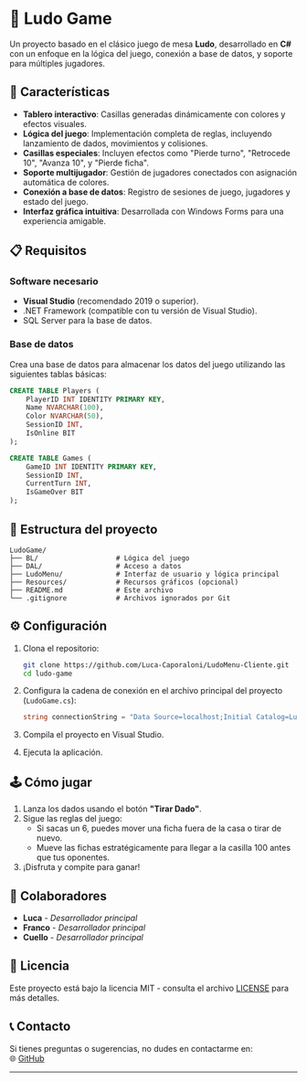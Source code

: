 # 🎲 Ludo Game

Un proyecto basado en el clásico juego de mesa **Ludo**, desarrollado en **C#** con un enfoque en la lógica del juego, conexión a base de datos, y soporte para múltiples jugadores.

## 🚀 Características

- **Tablero interactivo**: Casillas generadas dinámicamente con colores y efectos visuales.
- **Lógica del juego**: Implementación completa de reglas, incluyendo lanzamiento de dados, movimientos y colisiones.
- **Casillas especiales**: Incluyen efectos como "Pierde turno", "Retrocede 10", "Avanza 10", y "Pierde ficha".
- **Soporte multijugador**: Gestión de jugadores conectados con asignación automática de colores.
- **Conexión a base de datos**: Registro de sesiones de juego, jugadores y estado del juego.
- **Interfaz gráfica intuitiva**: Desarrollada con Windows Forms para una experiencia amigable.

## 📋 Requisitos

### Software necesario
- **Visual Studio** (recomendado 2019 o superior).
- .NET Framework (compatible con tu versión de Visual Studio).
- SQL Server para la base de datos.

### Base de datos
Crea una base de datos para almacenar los datos del juego utilizando las siguientes tablas básicas:
```sql
CREATE TABLE Players (
    PlayerID INT IDENTITY PRIMARY KEY,
    Name NVARCHAR(100),
    Color NVARCHAR(50),
    SessionID INT,
    IsOnline BIT
);

CREATE TABLE Games (
    GameID INT IDENTITY PRIMARY KEY,
    SessionID INT,
    CurrentTurn INT,
    IsGameOver BIT
);
```

## 📂 Estructura del proyecto

```plaintext
LudoGame/
├── BL/                   # Lógica del juego
├── DAL/                  # Acceso a datos
├── LudoMenu/             # Interfaz de usuario y lógica principal
├── Resources/            # Recursos gráficos (opcional)
├── README.md             # Este archivo
└── .gitignore            # Archivos ignorados por Git
```

## ⚙️ Configuración

1. Clona el repositorio:
   ```bash
   git clone https://github.com/Luca-Caporaloni/LudoMenu-Cliente.git
   cd ludo-game
   ```

2. Configura la cadena de conexión en el archivo principal del proyecto (`LudoGame.cs`):
   ```csharp
   string connectionString = "Data Source=localhost;Initial Catalog=LudoDB;Integrated Security=True;Encrypt=False;TrustServerCertificate=True";
   ```

3. Compila el proyecto en Visual Studio.

4. Ejecuta la aplicación.

## 🕹️ Cómo jugar

1. Lanza los dados usando el botón **"Tirar Dado"**.
2. Sigue las reglas del juego:
   - Si sacas un 6, puedes mover una ficha fuera de la casa o tirar de nuevo.
   - Mueve las fichas estratégicamente para llegar a la casilla 100 antes que tus oponentes.
3. ¡Disfruta y compite para ganar!

## 👥 Colaboradores

- **Luca** - *Desarrollador principal*
- **Franco** - *Desarrollador principal*
- **Cuello** - *Desarrollador principal*

## 📜 Licencia

Este proyecto está bajo la licencia MIT - consulta el archivo [LICENSE](LICENSE) para más detalles.

## 📞 Contacto

Si tienes preguntas o sugerencias, no dudes en contactarme en:  
🌐 [GitHub](https://github.com/Luca-Caporaloni)

--- 
